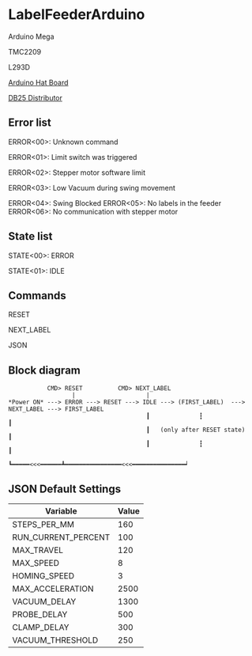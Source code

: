 # LabelFeederArduino

Arduino Mega

TMC2209

L293D

[Arduino Hat Board](https://oshwlab.com/mateusz.przybyl.mp/powerdistributor2)

[DB25 Distributor](https://oshwlab.com/mateusz.przybyl.mp/powerdistributor)

## Error list

ERROR<00>: Unknown command

ERROR<01>: Limit switch was triggered

ERROR<02>: Stepper motor software limit

ERROR<03>: Low Vacuum during swing movement

ERROR<04>: Swing Blocked
ERROR<05>: No labels in the feeder
ERROR<06>: No communication with stepper motor

## State list

STATE<00>: ERROR

STATE<01>: IDLE

## Commands

RESET

NEXT_LABEL

JSON

## Block diagram

```
           CMD> RESET          CMD> NEXT_LABEL
                  |                    |
*Power ON* ---> ERROR ---> RESET ---> IDLE ---> (FIRST_LABEL)  --->  NEXT_LABEL ---> FIRST_LABEL
                                       ┃              ┇                                  ┃
                                       ┃   (only after RESET state)                      ┃
                                       ┃              ┇                                  ┃
                                       ┗━━━━━<<<━━━━━━┻━━━━━━━━━━━━━━━━<<<━━━━━━━━━━━━━━━┙
```

## JSON Default Settings

| Variable            | Value |
| ------------------- | ----- |
| STEPS_PER_MM        | 160   |
| RUN_CURRENT_PERCENT | 100   |
| MAX_TRAVEL          | 120   |
| MAX_SPEED           | 8     |
| HOMING_SPEED        | 3     |
| MAX_ACCELERATION    | 2500  |
| VACUUM_DELAY        | 1300  |
| PROBE_DELAY         | 500   |
| CLAMP_DELAY         | 300   |
| VACUUM_THRESHOLD    | 250   |
